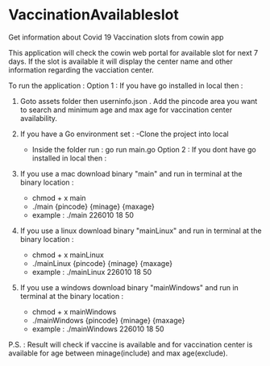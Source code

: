 # VaccinationAvailableslot
Get information about Covid 19 Vaccination slots from cowin app

This application will check the cowin web portal for available slot for next 7 days. If the slot is available it will display the center name and other information regarding the vacciation center.

To run the application : 
Option 1 : If you have go installed in local then : 
1. Goto assets folder then userninfo.json . Add the pincode area you want to search and minimum age and max age for vaccination center availability.
2. If you have a Go environment set : 
    -Clone the project into local
    - Inside the folder run : 
        go run main.go 
Option 2 : If you dont have go installed in local then : 
1. If you use a mac download binary "main" and run in terminal at the binary location : 
    - chmod + x main
    - ./main {pincode} {minage} {maxage}
    - example :  ./main 226010 18 50
2. If you use a linux download binary "mainLinux" and run in terminal at the binary location : 
    - chmod + x mainLinux
    - ./mainLinux {pincode} {minage} {maxage}
    - example :  ./mainLinux 226010 18 50

3. If you use a windows download binary "mainWindows" and run in terminal at the binary location : 
    - chmod + x mainWindows
    - ./mainWindows {pincode} {minage} {maxage}
    - example :  ./mainWindows 226010 18 50

P.S. : Result will check if vaccine is available and for vaccination center is available for age between minage(include) and max age(exclude).
